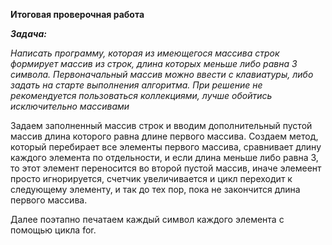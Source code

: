 **Итоговая проверочная работа**

***Задача:***

*Написать программу, которая из имеющегося массива строк формирует массив из строк, длина которых меньше либо равна 3 символа. Первоначальный массив можно ввести с клавиатуры, либо задать на старте выполнения алгоритма. При решение не рекомендуется пользоваться коллекциями, лучше обойтись исключительно массивами*


Задаем заполненный массив строк и вводим дополнительный пустой массив длина которого равна длине первого массива.
Создаем метод, который перебирает все элементы первого массива, сравнивает длину каждого элемента по отдельности, и если длина меньше либо равна 3, то этот элемент переносится во второй пустой массив, иначе элемеент просто игнорируется, счетчик увеличивается и цикл переходит к следующему элементу, и так до тех пор, пока не закончится длина первого массива.


Далее поэтапно печатаем каждый символ каждого элемента с помощью цикла for.